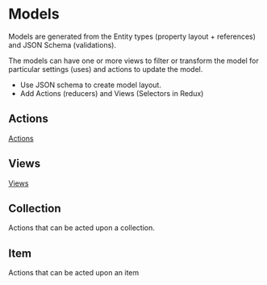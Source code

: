 # Models

Models are generated from the Entity types (property layout + references) and JSON Schema (validations).

The models can have one or more views to filter or transform the model for particular settings (uses) and actions to update the model.

- Use JSON schema to create model layout.
- Add Actions (reducers) and Views (Selectors in Redux)

## Actions

[Actions](./actions/Actions.md)

## Views

[Views](./views/Views.md)

## Collection

Actions that can be acted upon a collection.

## Item

Actions that can be acted upon an item
